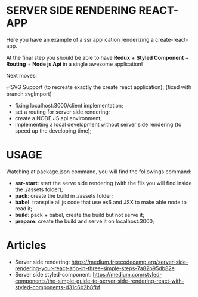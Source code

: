 # SERVER SIDE RENDERING REACT-APP
Here you have an example of a ssr application renderizing a create-react-app.

At the final step you should be able to have **Redux** + **Styled Component** + **Routing** + **Node js Api** in a single awesome application!

Next moves: 
 
 ✅SVG Support (to recreate exactly the create react application); (fixed with branch svgImport)
 - fixing localhost:3000/client implementation;
 - set a routing for server side rendering;
 - create a NODE.JS api environment;
 - implementing a local development without server side rendering (to speed up the developing time);

 # USAGE
 Watching at package.json command, you will find the followings command:
  - **ssr-start**: start the serve side rendering (with the fils you will find inside the ./assets folder);
  - **pack**: create the build in ./assets folder;
  - **babel**: transpile all js code that use es6 and JSX to make able node to read it;
  - **build**: pack + babel, create the build but not serve it;
  - **prepare**: create the build and serve it on localhost:3000;

# Articles
- Server side rendering: https://medium.freecodecamp.org/server-side-rendering-your-react-app-in-three-simple-steps-7a82b95db82e
- Server side styled-component: https://medium.com/styled-components/the-simple-guide-to-server-side-rendering-react-with-styled-components-d31c6b2b8fbf
